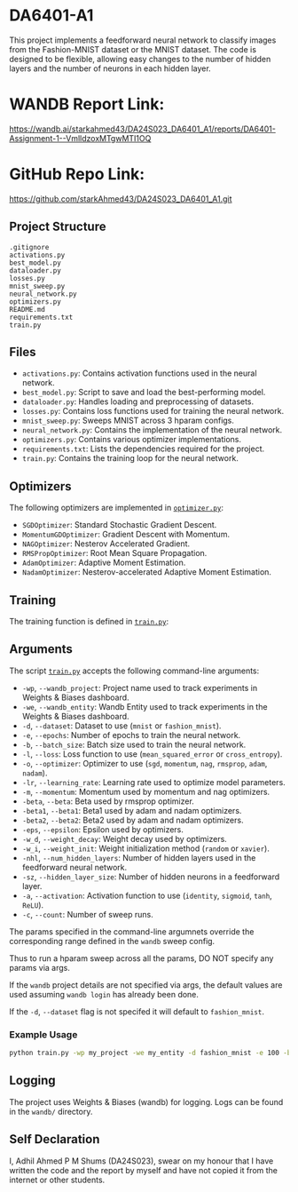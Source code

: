 # DA6401-A1

This project implements a feedforward neural network to classify images from the Fashion-MNIST dataset or the MNIST dataset. The code is designed to be flexible, allowing easy changes to the number of hidden layers and the number of neurons in each hidden layer.

# WANDB Report Link:

https://wandb.ai/starkahmed43/DA24S023_DA6401_A1/reports/DA6401-Assignment-1--VmlldzoxMTgwMTI1OQ

# GitHub Repo Link:

https://github.com/starkAhmed43/DA24S023_DA6401_A1.git

## Project Structure

```
.gitignore
activations.py
best_model.py
dataloader.py
losses.py
mnist_sweep.py
neural_network.py
optimizers.py
README.md
requirements.txt
train.py
```

## Files

- `activations.py`: Contains activation functions used in the neural network.
- `best_model.py`: Script to save and load the best-performing model.
- `dataloader.py`: Handles loading and preprocessing of datasets.
- `losses.py`: Contains loss functions used for training the neural network.
- `mnist_sweep.py`: Sweeps MNIST across 3 hparam configs.
- `neural_network.py`: Contains the implementation of the neural network.
- `optimizers.py`: Contains various optimizer implementations.
- `requirements.txt`: Lists the dependencies required for the project.
- `train.py`: Contains the training loop for the neural network.

## Optimizers

The following optimizers are implemented in [`optimizer.py`](optimizer.py):

- `SGDOptimizer`: Standard Stochastic Gradient Descent.
- `MomentumGDOptimizer`: Gradient Descent with Momentum.
- `NAGOptimizer`: Nesterov Accelerated Gradient.
- `RMSPropOptimizer`: Root Mean Square Propagation.
- `AdamOptimizer`: Adaptive Moment Estimation.
- `NadamOptimizer`: Nesterov-accelerated Adaptive Moment Estimation.

## Training

The training function is defined in [`train.py`](train.py):

## Arguments

The script [`train.py`](train.py) accepts the following command-line arguments:

- `-wp`, `--wandb_project`: Project name used to track experiments in Weights & Biases dashboard.
- `-we`, `--wandb_entity`: Wandb Entity used to track experiments in the Weights & Biases dashboard.
- `-d`, `--dataset`: Dataset to use (`mnist` or `fashion_mnist`).
- `-e`, `--epochs`: Number of epochs to train the neural network.
- `-b`, `--batch_size`: Batch size used to train the neural network.
- `-l`, `--loss`: Loss function to use (`mean_squared_error` or `cross_entropy`).
- `-o`, `--optimizer`: Optimizer to use (`sgd`, `momentum`, `nag`, `rmsprop`, `adam`, `nadam`).
- `-lr`, `--learning_rate`: Learning rate used to optimize model parameters.
- `-m`, `--momentum`: Momentum used by momentum and nag optimizers.
- `-beta`, `--beta`: Beta used by rmsprop optimizer.
- `-beta1`, `--beta1`: Beta1 used by adam and nadam optimizers.
- `-beta2`, `--beta2`: Beta2 used by adam and nadam optimizers.
- `-eps`, `--epsilon`: Epsilon used by optimizers.
- `-w_d`, `--weight_decay`: Weight decay used by optimizers.
- `-w_i`, `--weight_init`: Weight initialization method (`random` or `xavier`).
- `-nhl`, `--num_hidden_layers`: Number of hidden layers used in the feedforward neural network.
- `-sz`, `--hidden_layer_size`: Number of hidden neurons in a feedforward layer.
- `-a`, `--activation`: Activation function to use (`identity`, `sigmoid`, `tanh`, `ReLU`).
- `-c`, `--count`: Number of sweep runs.

The params specified in the command-line argumnets override the corresponding range defined in the `wandb` sweep config. 

Thus to run a hparam sweep across all the params, DO NOT specify any params via args. 

If the `wandb` project details are not specified via args, the default values are used assuming `wandb login` has already been done. 

If the `-d`, `--dataset` flag is not specifed it will default to `fashion_mnist`.

### Example Usage

```sh
python train.py -wp my_project -we my_entity -d fashion_mnist -e 100 -b 32 -l cross_entropy -o adam -lr 0.001 -beta1 0.9 -beta2 0.999 -eps 1e-8 -w_i xavier -nhl 3 -sz 64 -a relu -c 25
```

## Logging

The project uses Weights & Biases (wandb) for logging. Logs can be found in the `wandb/` directory.

## Self Declaration
I, Adhil Ahmed P M Shums (DA24S023), swear on my honour that I have written the code and the report by myself and have not copied it from the internet or other students.